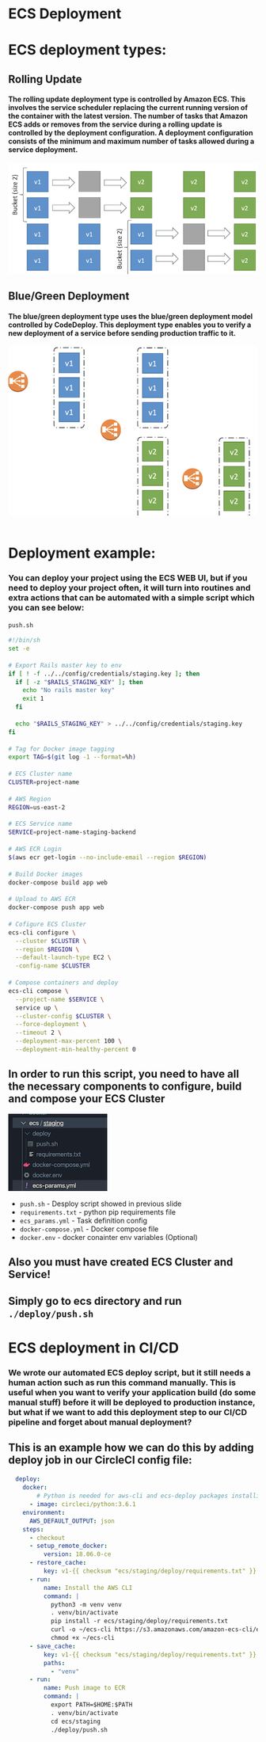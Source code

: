 # ECS Deployment

# ECS deployment types:
## Rolling Update
#### The rolling update deployment type is controlled by Amazon ECS. This involves the service scheduler replacing the current running version of the container with the latest version. The number of tasks that Amazon ECS adds or removes from the service during a rolling update is controlled by the deployment configuration. A deployment configuration consists of the minimum and maximum number of tasks allowed during a service deployment.
<div style="text-align:center"><img src="images/rolling.png" /></div>

## Blue/Green Deployment
#### The blue/green deployment type uses the blue/green deployment model controlled by CodeDeploy. This deployment type enables you to verify a new deployment of a service before sending production traffic to it.
<div style="text-align:center"><img src="images/blue_green.png" /></div>


<br>

# Deployment example:

### You can deploy your project using the ECS WEB UI, but if you need to deploy your project often, it will turn into routines and extra actions that can be automated with a simple script which you can see below:

`push.sh`
```bash
#!/bin/sh
set -e

# Export Rails master key to env
if [ ! -f ../../config/credentials/staging.key ]; then
  if [ -z "$RAILS_STAGING_KEY" ]; then
    echo "No rails master key"
    exit 1
  fi

  echo "$RAILS_STAGING_KEY" > ../../config/credentials/staging.key
fi

# Tag for Docker image tagging
export TAG=$(git log -1 --format=%h)

# ECS Cluster name
CLUSTER=project-name

# AWS Region
REGION=us-east-2

# ECS Service name
SERVICE=project-name-staging-backend

# AWS ECR Login
$(aws ecr get-login --no-include-email --region $REGION)

# Build Docker images
docker-compose build app web

# Upload to AWS ECR
docker-compose push app web

# Cofigure ECS Cluster
ecs-cli configure \
  --cluster $CLUSTER \
  --region $REGION \
  --default-launch-type EC2 \
  -config-name $CLUSTER

# Compose containers and deploy
ecs-cli compose \
  --project-name $SERVICE \
  service up \
  --cluster-config $CLUSTER \
  --force-deployment \
  --timeout 2 \
  --deployment-max-percent 100 \
  --deployment-min-healthy-percent 0
```
## In order to run this script, you need to have all the necessary components to configure, build and compose your ECS Cluster
![](images/esc_deployment.png)
- `push.sh` - Desploy script showed in previous slide
- `requirements.txt` - python pip requirements file
- `ecs_params.yml` - Task definition config
- `docker-compose.yml` - Docker compose file
- `docker.env` - docker conainter env variables (Optional)
## Also you must have created ECS Cluster and Service!
## Simply go to ecs directory and run `./deploy/push.sh`

# ECS deployment in CI/CD

### We wrote our automated ECS deploy script, but it still needs a human action such as run this command manually. This is useful when you want to verify your application build (do some manual stuff) before it will be deployed to production instance, but what if we want to add this deployment step to our CI/CD pipeline and forget about manual deployment?

## This is an example how we can do this by adding deploy job in our CircleCI config file:

```yml
  deploy:
    docker:
        # Python is needed for aws-cli and ecs-deploy packages installing
      - image: circleci/python:3.6.1
    environment:
      AWS_DEFAULT_OUTPUT: json
    steps:
      - checkout
      - setup_remote_docker:
          version: 18.06.0-ce
      - restore_cache:
          key: v1-{{ checksum "ecs/staging/deploy/requirements.txt" }}
      - run:
          name: Install the AWS CLI
          command: |
            python3 -m venv venv
            . venv/bin/activate
            pip install -r ecs/staging/deploy/requirements.txt
            curl -o ~/ecs-cli https://s3.amazonaws.com/amazon-ecs-cli/ecs-cli-linux-amd64-latest
            chmod +x ~/ecs-cli
      - save_cache:
          key: v1-{{ checksum "ecs/staging/deploy/requirements.txt" }}
          paths:
            - "venv"
      - run:
          name: Push image to ECR
          command: |
            export PATH=$HOME:$PATH
            . venv/bin/activate
            cd ecs/staging
            ./deploy/push.sh
```